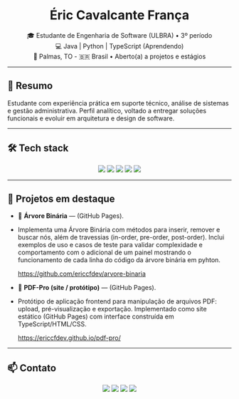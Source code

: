 <h1 align="center">Éric Cavalcante França</h1>
<p align="center">
  🎓 Estudante de Engenharia de Software (ULBRA) • 3º período<br/>
  💻 Java | Python | TypeScript (Aprendendo)<br/>
  📍 Palmas, TO - 🇧🇷 Brasil • Aberto(a) a projetos e estágios
</p>

---

## 🔎 Resumo

Estudante com experiência prática em suporte técnico, análise de sistemas e gestão administrativa. Perfil analítico, voltado a entregar soluções funcionais e evoluir em arquitetura e design de software.

---

## 🛠️ Tech stack

<p align="center">
  <img src="https://img.shields.io/badge/Java-ED8B00?style=for-the-badge&logo=openjdk&logoColor=white"/>
  <img src="https://img.shields.io/badge/TypeScript-3178C6?style=for-the-badge&logo=typescript&logoColor=white"/>
  <img src="https://img.shields.io/badge/Python-3776AB?style=for-the-badge&logo=python&logoColor=white"/>
  <img src="https://img.shields.io/badge/Git-F05032?style=for-the-badge&logo=git&logoColor=white"/>
  <img src="https://img.shields.io/badge/SQL-0A66C2?style=for-the-badge&logo=mysql&logoColor=white"/>
</p>

---

## 🚀 Projetos em destaque

- 🔸 **Árvore Binária** — (GitHub Pages).  
- Implementa uma Árvore Binária com métodos para inserir, remover e buscar nós, além de travessias (in-order, pre-order, post-order). Inclui exemplos de uso e casos de teste para validar complexidade e comportamento com o adicional de um painel mostrando o funcionamento de cada linha do código da árvore binária em pyhton.

  https://github.com/ericcfdev/arvore-binaria

- 🔸 **PDF-Pro (site / protótipo)** — (GitHub Pages).  
- Protótipo de aplicação frontend para manipulação de arquivos PDF: upload, pré-visualização e exportação. Implementado como site estático (GitHub Pages) com interface construída em TypeScript/HTML/CSS.

  https://ericcfdev.github.io/pdf-pro/

---

## 📫 Contato
<p align="center">
  <a href="https://github.com/ericcfdev"><img src="https://img.shields.io/badge/GitHub-ericcfdev-181717?style=for-the-badge&logo=github&logoColor=white"/></a>
  <a href="https://www.linkedin.com/in/eric-cf/"><img src="https://img.shields.io/badge/LinkedIn-eric--cf-0077B5?style=for-the-badge&logo=linkedin&logoColor=white"/></a>
  <a href="https://www.instagram.com/eric_cf"><img src="https://img.shields.io/badge/Instagram-@eric_cf-E4405F?style=for-the-badge&logo=instagram&logoColor=white"/></a>
  <a href="mailto:ericcavalcantefranca@gmail.com"><img src="https://img.shields.io/badge/Email-ericcavalcantefranca@gmail.com-DB4437?style=for-the-badge&logo=gmail&logoColor=white"/></a>
</p>
